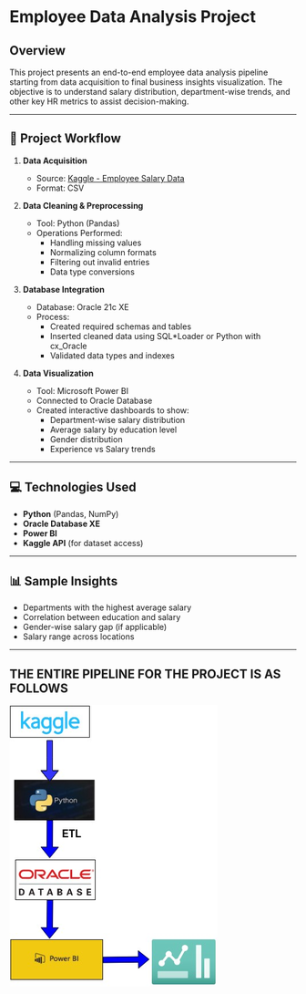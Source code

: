 # Employee Data Analysis Project

## Overview

This project presents an end-to-end employee data analysis pipeline starting from data acquisition to final business insights visualization. The objective is to understand salary distribution, department-wise trends, and other key HR metrics to assist decision-making.

---

## 🔗 Project Workflow

1. **Data Acquisition**  
   - Source: [Kaggle - Employee Salary Data](https://www.kaggle.com/datasets/youvolvedata/employee-salary-data)  
   - Format: CSV  

2. **Data Cleaning & Preprocessing**  
   - Tool: Python (Pandas)
   - Operations Performed:
     - Handling missing values
     - Normalizing column formats
     - Filtering out invalid entries
     - Data type conversions

3. **Database Integration**  
   - Database: Oracle 21c XE  
   - Process:
     - Created required schemas and tables
     - Inserted cleaned data using SQL*Loader or Python with cx_Oracle
     - Validated data types and indexes

4. **Data Visualization**  
   - Tool: Microsoft Power BI  
   - Connected to Oracle Database  
   - Created interactive dashboards to show:
     - Department-wise salary distribution
     - Average salary by education level
     - Gender distribution
     - Experience vs Salary trends



---

## 💻 Technologies Used

- **Python** (Pandas, NumPy)
- **Oracle Database XE**
- **Power BI**
- **Kaggle API** (for dataset access)

---

## 📊 Sample Insights

- Departments with the highest average salary
- Correlation between education and salary
- Gender-wise salary gap (if applicable)
- Salary range across locations


---

## THE ENTIRE PIPELINE FOR THE PROJECT IS AS FOLLOWS
![Pipeline Diagram](./images/PIPELINE.jpg)


